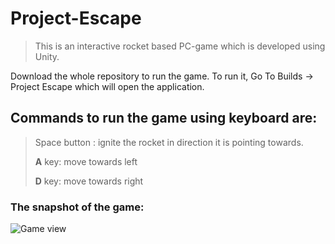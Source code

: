 # **Project-Escape**

> This is an interactive rocket based PC-game which is developed using Unity. 

Download the whole repository to run the game.
To run it, Go To Builds -> Project Escape which will open the application. 

## Commands to run the game using keyboard are:
> Space button : ignite the rocket in direction it is pointing towards.
> 
> **A** key: move towards left
>
> **D** key: move towards right

### The snapshot of the game:
![Game view](https://user-images.githubusercontent.com/64301737/143429675-79035053-d965-49de-8344-a19b7af352e2.png)
